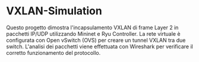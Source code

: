 # VXLAN-Simulation
Questo progetto dimostra l'incapsulamento VXLAN di frame Layer 2 in pacchetti IP/UDP utilizzando Mininet e Ryu Controller. La rete virtuale è configurata con Open vSwitch (OVS) per creare un tunnel VXLAN tra due switch. L'analisi dei pacchetti viene effettuata con Wireshark per verificare il corretto funzionamento del protocollo.
